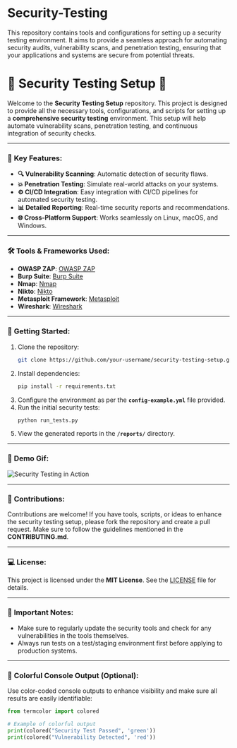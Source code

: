 # Security-Testing
This repository contains tools and configurations for setting up a security testing environment. It aims to provide a seamless approach for automating security audits, vulnerability scans, and penetration testing, ensuring that your applications and systems are secure from potential threats.

# **🚨 Security Testing Setup 🚨**

Welcome to the **Security Testing Setup** repository. This project is designed to provide all the necessary tools, configurations, and scripts for setting up a **comprehensive security testing** environment. This setup will help automate vulnerability scans, penetration testing, and continuous integration of security checks.

---

### 🚀 **Key Features:**
- **🔍 Vulnerability Scanning**: Automatic detection of security flaws.
- **💥 Penetration Testing**: Simulate real-world attacks on your systems.
- **⚙️ CI/CD Integration**: Easy integration with CI/CD pipelines for automated security testing.
- **📊 Detailed Reporting**: Real-time security reports and recommendations.
- **🌐 Cross-Platform Support**: Works seamlessly on Linux, macOS, and Windows.

---

### 🛠 **Tools & Frameworks Used:**
- **OWASP ZAP**: [OWASP ZAP](https://www.zaproxy.org/)
- **Burp Suite**: [Burp Suite](https://portswigger.net/burp)
- **Nmap**: [Nmap](https://nmap.org/)
- **Nikto**: [Nikto](https://cirt.net/Nikto2)
- **Metasploit Framework**: [Metasploit](https://www.metasploit.com/)
- **Wireshark**: [Wireshark](https://www.wireshark.org/)

---

### 🌟 **Getting Started:**

1. Clone the repository:
    ```bash
    git clone https://github.com/your-username/security-testing-setup.git
    ```
2. Install dependencies:
    ```bash
    pip install -r requirements.txt
    ```
3. Configure the environment as per the **`config-example.yml`** file provided.
4. Run the initial security tests:
    ```bash
    python run_tests.py
    ```
5. View the generated reports in the **`/reports/`** directory.

---

### 🎥 **Demo Gif:**

![Security Testing in Action](https://media.giphy.com/media/12345xyzabcdef/giphy.gif)

---

### 🔐 **Contributions**:
Contributions are welcome! If you have tools, scripts, or ideas to enhance the security testing setup, please fork the repository and create a pull request. Make sure to follow the guidelines mentioned in the **CONTRIBUTING.md**.

---

### 💻 **License:**
This project is licensed under the **MIT License**. See the [LICENSE](LICENSE) file for details.

---

### 🚨 **Important Notes**:
- Make sure to regularly update the security tools and check for any vulnerabilities in the tools themselves.
- Always run tests on a test/staging environment first before applying to production systems.

---

### 🌈 **Colorful Console Output (Optional):**

Use color-coded console outputs to enhance visibility and make sure all results are easily identifiable:

```python
from termcolor import colored

# Example of colorful output
print(colored("Security Test Passed", 'green'))
print(colored("Vulnerability Detected", 'red'))

